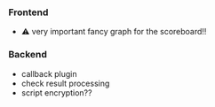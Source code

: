 ### Frontend
- :warning: very important fancy graph for the scoreboard!!

### Backend
- callback plugin
- check result processing
- script encryption??
